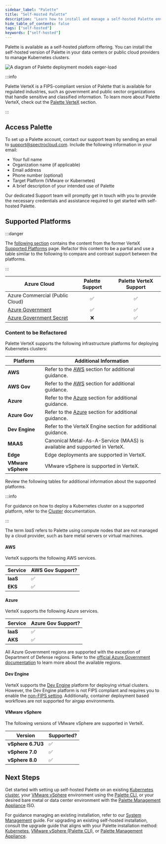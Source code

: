 ```yaml
---
sidebar_label: "Palette"
title: "Self-Hosted Palette"
description: "Learn how to install and manage a self-hosted Palette environment."
hide_table_of_contents: false
tags: ["self-hosted"]
keywords: ["self-hosted"]
---
```


Palette is available as a self-hosted platform offering. You can install the self-hosted version of Palette in your data
centers or public cloud providers to manage Kubernetes clusters.

![A diagram of Palette deployment models eager-load](/architecture_architecture-overview-deployment-models-on-prem-focus.webp)

:::info

Palette VerteX is a FIPS-compliant version of Palette that is available for regulated industries, such as government and
public sector organizations that handle sensitive and classified information. To learn more about Palette VerteX, check
out the [Palette VerteX](../vertex/vertex.md) section.

:::

## Access Palette

To set up a Palette account, contact our support team by sending an email to support@spectrocloud.com. Include the
following information in your email:

- Your full name
- Organization name (if applicable)
- Email address
- Phone number (optional)
- Target Platform (VMware or Kubernetes)
- A brief description of your intended use of Palette

Our dedicated Support team will promptly get in touch with you to provide the necessary credentials and assistance
required to get started with self-hosted Palette.

## Supported Platforms

:::danger

The [following section](#content-to-be-refactored) contains the content from the former VerteX
[Supported Platforms](https://docs.spectrocloud.com/vertex/supported-platforms/) page. Refactor this content to be a
partial and use a table similar to the following to compare and contrast support between the platforms.

:::

| **Azure Cloud**                                                                                                                     | **Palette Support** | **Palette VerteX Support** |
| ----------------------------------------------------------------------------------------------------------------------------------- | :-----------------: | :------------------------: |
| Azure Commercial (Public Cloud)                                                                                                     | :white_check_mark:  |     :white_check_mark:     |
| [Azure Government](https://azure.microsoft.com/en-us/explore/global-infrastructure/government)                                      | :white_check_mark:  |     :white_check_mark:     |
| <TpBadge /> [Azure Government Secret](https://azure.microsoft.com/en-us/explore/global-infrastructure/government/national-security) |         :x:         |     :white_check_mark:     |

### Content to be Refactored

Palette VerteX supports the following infrastructure platforms for deploying Kubernetes clusters:

| **Platform**       | **Additional Information**                                                |
| ------------------ | ------------------------------------------------------------------------- |
| **AWS**            | Refer to the [AWS](#aws) section for additional guidance.                 |
| **AWS Gov**        | Refer to the [AWS](#aws) section for additional guidance.                 |
| **Azure**          | Refer to the [Azure](#azure) section for additional guidance.             |
| **Azure Gov**      | Refer to the [Azure](#azure) section for additional guidance.             |
| **Dev Engine**     | Refer to the VerteX Engine section for additional guidance.               |
| **MAAS**           | Canonical Metal-As-A-Service (MAAS) is available and supported in VerteX. |
| **Edge**           | Edge deployments are supported in VerteX.                                 |
| **VMware vSphere** | VMware vSphere is supported in VerteX.                                    |

Review the following tables for additional information about the supported platforms.

:::info

For guidance on how to deploy a Kubernetes cluster on a supported platform, refer to the
[Cluster](../../clusters/clusters.md) documentation.

:::

The term _IaaS_ refers to Palette using compute nodes that are not managed by a cloud provider, such as bare metal
servers or virtual machines.

#### AWS

VerteX supports the following AWS services.

| **Service** | **AWS Gov Support?** |
| ----------- | -------------------- |
| **IaaS**    | ✅                   |
| **EKS**     | ✅                   |

#### Azure

VerteX supports the following Azure services.

| **Service** | **Azure Gov Support?** |
| ----------- | ---------------------- |
| **IaaS**    | ✅                     |
| **AKS**     | ✅                     |

All Azure Government regions are supported with the exception of Department of Defense regions. Refer to the
[official Azure Government documentation](https://learn.microsoft.com/en-us/azure/azure-government/documentation-government-overview-dod)
to learn more about the available regions.

#### Dev Engine

VerteX supports the [Dev Engine](../../devx/devx.md) platform for deploying virtual clusters. However, the Dev Engine
platform is not FIPS compliant and requires you to enable the
[non-FIPS setting](../vertex/system-management/enable-non-fips-settings/enable-non-fips-settings.md). Additionally,
container deployment based workflows are not supported for airgap environments.

#### VMware vSphere

The following versions of VMware vSphere are supported in VerteX.

| **Version**       | **Supported?** |
| ----------------- | -------------- |
| **vSphere 6.7U3** | ✅             |
| **vSphere 7.0**   | ✅             |
| **vSphere 8.0**   | ✅             |

## Next Steps

Get started with setting up self-hosted Palette on an existing [Kubernetes cluster](./kubernetes/kubernetes.md), your
[VMware vSphere](./vmware/vmware.md) environment using the [Palette CLI](../../automation/palette-cli/palette-cli.md),
or your desired bare metal or data center environment with the
[Palette Management Appliance](./management-appliance/management-appliance.md) ISO.

For guidance managing an existing installation, refer to our
[System Management](./system-management/system-management.md) guide. For upgrading an existing self-hosted installation,
consult the upgrade guide that aligns with your Palette installation method:
[Kubernetes](./kubernetes/upgrade/upgrade.md), [VMware vSphere (Palette CLI)](./vmware/upgrade/upgrade.md), or
[Palette Management Appliance](./management-appliance/upgrade.md).

